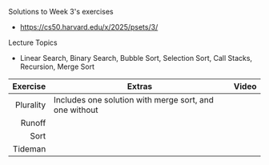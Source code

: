 Solutions to Week 3's exercises
* https://cs50.harvard.edu/x/2025/psets/3/

Lecture Topics
* Linear Search, Binary Search, Bubble Sort, Selection Sort, Call Stacks, Recursion, Merge Sort


|    Exercise    |                       Extras                           | Video |
|---------------:|--------------------------------------------------------|-------|
| Plurality      | Includes one solution with merge sort, and one without ||
| Runoff         |                                                        ||
| Sort           |                                                        ||
| Tideman        |                                                        ||
